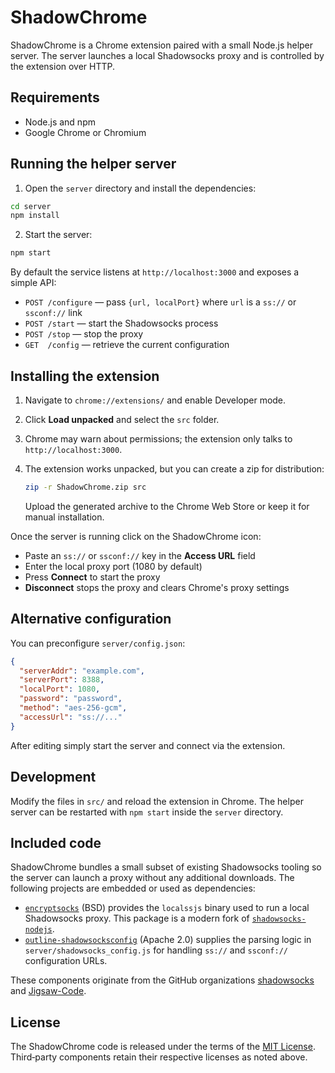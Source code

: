 # ShadowChrome

ShadowChrome is a Chrome extension paired with a small Node.js helper server. The server launches a local Shadowsocks proxy and is controlled by the extension over HTTP.

## Requirements

- Node.js and npm
- Google Chrome or Chromium

## Running the helper server

1. Open the `server` directory and install the dependencies:

```bash
cd server
npm install
```

2. Start the server:

```bash
npm start
```

By default the service listens at `http://localhost:3000` and exposes a simple API:

- `POST /configure` &mdash; pass `{url, localPort}` where `url` is a `ss://` or `ssconf://` link
- `POST /start` &mdash; start the Shadowsocks process
- `POST /stop` &mdash; stop the proxy
- `GET  /config` &mdash; retrieve the current configuration

## Installing the extension

1. Navigate to `chrome://extensions/` and enable Developer mode.
2. Click **Load unpacked** and select the `src` folder.
3. Chrome may warn about permissions; the extension only talks to `http://localhost:3000`.
4. The extension works unpacked, but you can create a zip for distribution:

   ```bash
   zip -r ShadowChrome.zip src
   ```

   Upload the generated archive to the Chrome Web&nbsp;Store or keep it for manual installation.


Once the server is running click on the ShadowChrome icon:

- Paste an `ss://` or `ssconf://` key in the **Access URL** field
- Enter the local proxy port (1080 by default)
- Press **Connect** to start the proxy
- **Disconnect** stops the proxy and clears Chrome's proxy settings

## Alternative configuration

You can preconfigure `server/config.json`:

```json
{
  "serverAddr": "example.com",
  "serverPort": 8388,
  "localPort": 1080,
  "password": "password",
  "method": "aes-256-gcm",
  "accessUrl": "ss://..."
}
```

After editing simply start the server and connect via the extension.

## Development

Modify the files in `src/` and reload the extension in Chrome. The helper server
can be restarted with `npm start` inside the `server` directory.

## Included code

ShadowChrome bundles a small subset of existing Shadowsocks tooling so the server
can launch a proxy without any additional downloads. The following projects are
embedded or used as dependencies:

- [`encryptsocks`](https://github.com/oyyd/encryptsocks) (BSD) provides the
  `localssjs` binary used to run a local Shadowsocks proxy. This package is a
  modern fork of [`shadowsocks-nodejs`](https://github.com/shadowsocks/shadowsocks-nodejs).
- [`outline-shadowsocksconfig`](https://github.com/Jigsaw-Code/outline-shadowsocksconfig)
  (Apache&nbsp;2.0) supplies the parsing logic in `server/shadowsocks_config.js`
  for handling `ss://` and `ssconf://` configuration URLs.

These components originate from the GitHub organizations
[shadowsocks](https://github.com/orgs/shadowsocks/repositories?type=all) and
[Jigsaw-Code](https://github.com/orgs/Jigsaw-Code/repositories?type=all).

## License

The ShadowChrome code is released under the terms of the
[MIT License](LICENSE). Third‑party components retain their respective
licenses as noted above.
